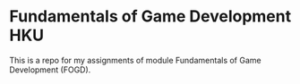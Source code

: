 # Fundamentals of Game Development HKU

This is a repo for my assignments of module Fundamentals of Game Development (FOGD).